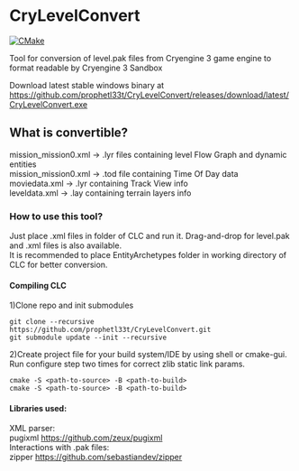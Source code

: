# CryLevelConvert

[![CMake](https://github.com/prophetl33t/CryLevelConvert/actions/workflows/cmake.yml/badge.svg?branch=master)](https://github.com/prophetl33t/CryLevelConvert/actions/workflows/cmake.yml)


Tool for conversion of level.pak files from Cryengine 3 game engine to format readable by Cryengine 3 Sandbox  

Download latest stable windows binary at
https://github.com/prophetl33t/CryLevelConvert/releases/download/latest/CryLevelConvert.exe

## What is convertible?
mission_mission0.xml -> .lyr files containing level Flow Graph and dynamic entities  
mission_mission0.xml -> .tod file containing Time Of Day data  
moviedata.xml -> .lyr containing Track View info  
leveldata.xml -> .lay containing terrain layers info  

### How to use this tool?
Just place .xml files in folder of CLC and run it. 
Drag-and-drop for level.pak and .xml files is also available.  
It is recommended to place EntityArchetypes folder in working directory of CLC for better conversion.

#### Compiling CLC

1)Clone repo and init submodules
```shell
git clone --recursive https://github.com/prophetl33t/CryLevelConvert.git
git submodule update --init --recursive
```

2)Create project file for your build system/IDE by using shell or cmake-gui.
  Run configure step two times for correct zlib static link params.
```shell
cmake -S <path-to-source> -B <path-to-build>
cmake -S <path-to-source> -B <path-to-build>
```

#### Libraries used:
XML parser:  
pugixml https://github.com/zeux/pugixml  
Interactions with .pak files:  
zipper https://github.com/sebastiandev/zipper
